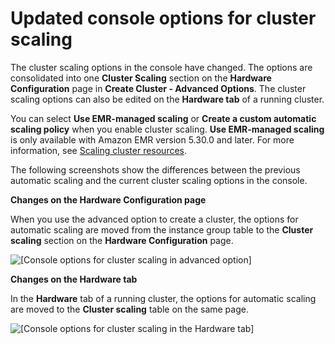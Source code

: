 # Updated console options for cluster scaling<a name="managed-scaling-console-updates"></a>

The cluster scaling options in the console have changed\. The options are consolidated into one **Cluster Scaling** section on the **Hardware Configuration** page in **Create Cluster \- Advanced Options**\. The cluster scaling options can also be edited on the **Hardware tab** of a running cluster\. 

You can select **Use EMR\-managed scaling** or **Create a custom automatic scaling policy** when you enable cluster scaling\. **Use EMR\-managed scaling** is only available with Amazon EMR version 5\.30\.0 and later\. For more information, see [Scaling cluster resources](emr-scale-on-demand.md)\.

The following screenshots show the differences between the previous automatic scaling and the current cluster scaling options in the console\. 

**Changes on the **Hardware Configuration** page**

When you use the advanced option to create a cluster, the options for automatic scaling are moved from the instance group table to the **Cluster scaling** section on the **Hardware Configuration** page\. 

![\[Console options for cluster scaling in advanced option\]](http://docs.aws.amazon.com/emr/latest/ManagementGuide/images/Cluster_Scaling_Advanced_Comparison.png)

**Changes on the Hardware tab**

In the **Hardware** tab of a running cluster, the options for automatic scaling are moved to the **Cluster scaling** table on the same page\. 

![\[Console options for cluster scaling in the Hardware tab\]](http://docs.aws.amazon.com/emr/latest/ManagementGuide/images/Cluster_Scaling_HardwareTab_Comparison.png)